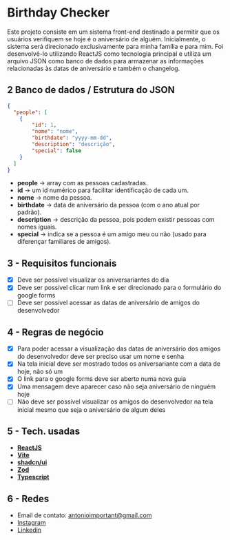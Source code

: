# Birthday Checker

Este projeto consiste em um sistema front-end destinado a permitir que os usuários verifiquem se hoje é o aniversário de alguém. Inicialmente, o sistema será direcionado exclusivamente para minha família e para mim. Foi desenvolvê-lo utilizando ReactJS como tecnologia principal e utiliza um arquivo JSON como banco de dados para armazenar as informações relacionadas às datas de aniversário e também o changelog.


## 2 Banco de dados / Estrutura do JSON 

```json
{
  "people": [
    {
        "id": 1,
        "nome": "nome",
        "birthdate": "yyyy-mm-dd",
        "description": "descrição",
        "special": false
    }
  ]
}

```

- **people** → array com as pessoas cadastradas.
- **id** → um id numérico para facilitar identificação de cada um.
- **nome** → nome da pessoa.
- **birthdate** → data de aniversário da pessoa (com o ano atual por padrão).
- **description** → descrição da pessoa, pois podem existir pessoas com nomes iguais.
- **special** → indica se a pessoa é um amigo meu ou não (usado para diferençar familiares de amigos).

## 3 - Requisitos funcionais

- [x]  Deve ser possível visualizar os aniversariantes do dia
- [x]  Deve ser possível clicar num link e ser direcionado para o formulário do google forms
- [ ]  Deve ser possível acessar as datas de aniversário de amigos do desenvolvedor

## 4 - Regras de negócio

- [x]  Para poder acessar a visualização das datas de aniversário dos amigos do desenvolvedor deve ser preciso usar um nome e senha
- [x]  Na tela inicial deve ser mostrado todos os aniversariante com a data de hoje, não só um
- [x]  O link para o google forms deve ser aberto numa nova guia
- [x]  Uma mensagem deve aparecer caso não seja aniversário de ninguém hoje
- [ ]  Não deve ser possível visualizar os amigos do desenvolvedor na tela inicial mesmo que seja o aniversário de algum deles

## 5 - Tech. usadas

- **[ReactJS](https://pt-br.legacy.reactjs.org/)**
- **[Vite](https://vitejs.dev/)**
- **[shadcn/ui](https://ui.shadcn.com/)**
- **[Zod](https://zod.dev/)**
- **[Typescript](https://www.typescriptlang.org/)**

## 6 - Redes

- Email de contato: antonioimportant@gmail.com
- [Instagram](https://www.instagram.com/antonioalmeida2003/)
- [Linkedin](https://www.linkedin.com/in/antonio-mauricio-4645832b3/)
